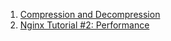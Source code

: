  1. [Compression and Decompression]
 2. [Nginx Tutorial #2: Performance]
 
[Compression and Decompression]: https://docs.nginx.com/nginx/admin-guide/web-server/compression/
[Nginx Tutorial #2: Performance]: https://www.netguru.com/codestories/nginx-tutorial-performance
